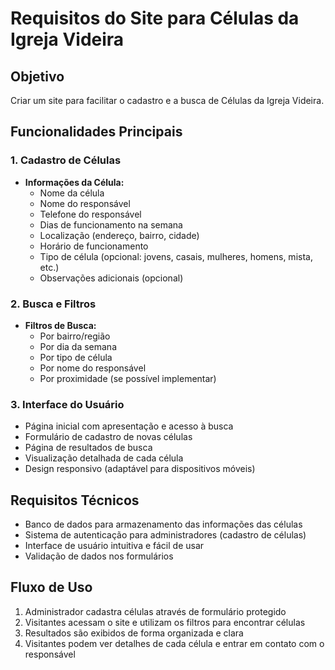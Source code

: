 # Requisitos do Site para Células da Igreja Videira

## Objetivo
Criar um site para facilitar o cadastro e a busca de Células da Igreja Videira.

## Funcionalidades Principais

### 1. Cadastro de Células
- **Informações da Célula:**
  - Nome da célula
  - Nome do responsável
  - Telefone do responsável
  - Dias de funcionamento na semana
  - Localização (endereço, bairro, cidade)
  - Horário de funcionamento
  - Tipo de célula (opcional: jovens, casais, mulheres, homens, mista, etc.)
  - Observações adicionais (opcional)

### 2. Busca e Filtros
- **Filtros de Busca:**
  - Por bairro/região
  - Por dia da semana
  - Por tipo de célula
  - Por nome do responsável
  - Por proximidade (se possível implementar)

### 3. Interface do Usuário
- Página inicial com apresentação e acesso à busca
- Formulário de cadastro de novas células
- Página de resultados de busca
- Visualização detalhada de cada célula
- Design responsivo (adaptável para dispositivos móveis)

## Requisitos Técnicos
- Banco de dados para armazenamento das informações das células
- Sistema de autenticação para administradores (cadastro de células)
- Interface de usuário intuitiva e fácil de usar
- Validação de dados nos formulários

## Fluxo de Uso
1. Administrador cadastra células através de formulário protegido
2. Visitantes acessam o site e utilizam os filtros para encontrar células
3. Resultados são exibidos de forma organizada e clara
4. Visitantes podem ver detalhes de cada célula e entrar em contato com o responsável
